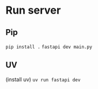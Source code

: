 # Run server

## Pip

`pip install .`
`fastapi dev main.py`

## UV

(install uv)
`uv run fastapi dev`
